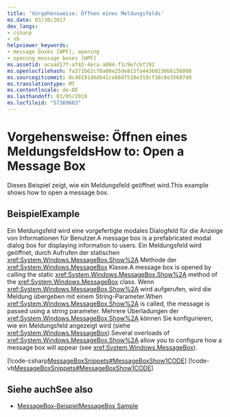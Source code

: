 ```yaml
---
title: 'Vorgehensweise: Öffnen eines Meldungsfelds'
ms.date: 03/30/2017
dev_langs:
- csharp
- vb
helpviewer_keywords:
- message boxes [WPF], opening
- opening message boxes [WPF]
ms.assetid: acaad17f-af43-4eca-a004-f1c9e7c6f292
ms.openlocfilehash: fa371b62c78a08e25de815fa44360230b6156008
ms.sourcegitcommit: 0c48191d6d641ce88d7510e319cf38c0e35697d0
ms.translationtype: MT
ms.contentlocale: de-DE
ms.lasthandoff: 03/05/2019
ms.locfileid: "57369603"
---
```

# <a name="how-to-open-a-message-box"></a><span data-ttu-id="03776-102">Vorgehensweise: Öffnen eines Meldungsfelds</span><span class="sxs-lookup"><span data-stu-id="03776-102">How to: Open a Message Box</span></span>
<span data-ttu-id="03776-103">Dieses Beispiel zeigt, wie ein Meldungsfeld geöffnet wird.</span><span class="sxs-lookup"><span data-stu-id="03776-103">This example shows how to open a message box.</span></span>  
  
## <a name="example"></a><span data-ttu-id="03776-104">Beispiel</span><span class="sxs-lookup"><span data-stu-id="03776-104">Example</span></span>  
 <span data-ttu-id="03776-105">Ein Meldungsfeld wird eine vorgefertigte modales Dialogfeld für die Anzeige von Informationen für Benutzer.</span><span class="sxs-lookup"><span data-stu-id="03776-105">A message box is a prefabricated modal dialog box for displaying information to users.</span></span> <span data-ttu-id="03776-106">Ein Meldungsfeld wird geöffnet, durch Aufrufen der statischen <xref:System.Windows.MessageBox.Show%2A> Methode der <xref:System.Windows.MessageBox> Klasse.</span><span class="sxs-lookup"><span data-stu-id="03776-106">A message box is opened by calling the static <xref:System.Windows.MessageBox.Show%2A> method of the <xref:System.Windows.MessageBox> class.</span></span> <span data-ttu-id="03776-107">Wenn <xref:System.Windows.MessageBox.Show%2A> wird aufgerufen, wird die Meldung übergeben mit einem String-Parameter.</span><span class="sxs-lookup"><span data-stu-id="03776-107">When <xref:System.Windows.MessageBox.Show%2A> is called, the message is passed using a string parameter.</span></span> <span data-ttu-id="03776-108">Mehrere Überladungen der <xref:System.Windows.MessageBox.Show%2A> können Sie konfigurieren, wie ein Meldungsfeld angezeigt wird (siehe <xref:System.Windows.MessageBox>).</span><span class="sxs-lookup"><span data-stu-id="03776-108">Several overloads of <xref:System.Windows.MessageBox.Show%2A> allow you to configure how a message box will appear (see <xref:System.Windows.MessageBox>).</span></span>  
  
 [!code-csharp[MessageBoxSnippets#MessageBoxShow1CODE](~/samples/snippets/csharp/VS_Snippets_Wpf/MessageBoxSnippets/CSharp/Show1Window.xaml.cs#messageboxshow1code)]
 [!code-vb[MessageBoxSnippets#MessageBoxShow1CODE](~/samples/snippets/visualbasic/VS_Snippets_Wpf/MessageBoxSnippets/visualbasic/show1window.xaml.vb#messageboxshow1code)]  
  
## <a name="see-also"></a><span data-ttu-id="03776-109">Siehe auch</span><span class="sxs-lookup"><span data-stu-id="03776-109">See also</span></span>
- [<span data-ttu-id="03776-110">MessageBox-Beispiel</span><span class="sxs-lookup"><span data-stu-id="03776-110">MessageBox Sample</span></span>](https://go.microsoft.com/fwlink/?LinkID=160023)
